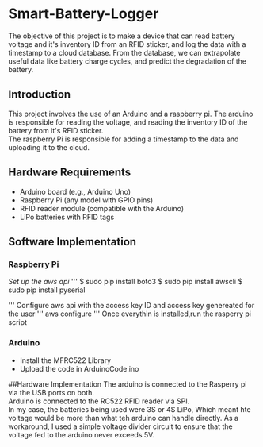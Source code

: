 # Smart-Battery-Logger
The objective of this project is to make a device that can read battery voltage and it's inventory ID from an RFID sticker,
and log the data with a timestamp to a cloud database. From the database, we can extrapolate useful data like battery charge cycles, and predict the degradation of the battery.


## Introduction
This project involves the use of an Arduino and a raspberry pi.
The arduino is responsible for reading the voltage, and reading the inventory ID of the battery from it's RFID sticker. <br>
The raspberry Pi is responsible for adding a timestamp to the data and uploading it to the cloud. <br>


## Hardware Requirements

- Arduino board (e.g., Arduino Uno)
- Raspberry Pi (any model with GPIO pins)
- RFID reader module (compatible with the Arduino)
- LiPo batteries with RFID tags


## Software Implementation
### Raspberry Pi
*Set up the aws api*
'''
$ sudo pip install boto3
$ sudo pip install awscli
$ sudo pip install pyserial

'''
Configure aws api with the access key ID and access key genereated for the user
'''
aws configure
'''
Once everythin is installed,run the rasperry pi script

### Arduino
- Install the MFRC522 Library
- Upload the code in ArduinoCode.ino

##Hardware Implementation
The arduino is connected to the Rasperry pi via the USB ports on both.<br>
Arduino is connected to the RC522 RFID reader via SPI.<br>
In my case, the batteries being used were 3S or 4S LiPo, Which meant hte voltage would be more than what teh arduino can handle directly.
As a workaround, I used a simple voltage divider circuit to ensure that the voltage fed to the arduino never exceeds 5V.
